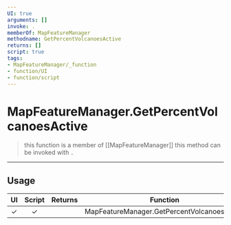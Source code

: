```yaml
---
UI: true
arguments: []
invoke: .
memberOf: MapFeatureManager
methodname: GetPercentVolcanoesActive
returns: []
script: true
tags:
- MapFeatureManager/_function
- function/UI
- function/script
---
```

# MapFeatureManager.GetPercentVolcanoesActive
> this function is a member of [[MapFeatureManager]]
> this method can be invoked with `.`
-----
## Usage
|  UI | Script | Returns | Function | Arguments |
|:---:|:------:|-------:|:--------:|:---------|
|✓|✓||MapFeatureManager.GetPercentVolcanoesActive||
